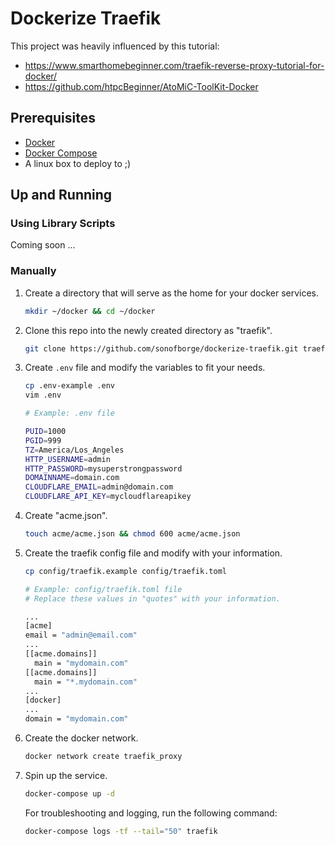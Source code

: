 # Dockerize Traefik

This project was heavily influenced by this tutorial:

*   <https://www.smarthomebeginner.com/traefik-reverse-proxy-tutorial-for-docker/>
*   <https://github.com/htpcBeginner/AtoMiC-ToolKit-Docker>

## Prerequisites

*   [Docker](https://docs.docker.com/install/)
*   [Docker Compose](https://docs.docker.com/compose/install/)
*   A linux box to deploy to ;)

## Up and Running

### Using Library Scripts

Coming soon ...

### Manually

1.  Create a directory that will serve as the home for your docker services.

    ```sh
    mkdir ~/docker && cd ~/docker
    ```

1.  Clone this repo into the newly created directory as "traefik".

    ```sh
    git clone https://github.com/sonofborge/dockerize-traefik.git traefik && cd traefik
    ```

1.  Create `.env` file and modify the variables to fit your needs.

    ```sh
    cp .env-example .env
    vim .env
    ```

    ```sh
    # Example: .env file

    PUID=1000
    PGID=999
    TZ=America/Los_Angeles
    HTTP_USERNAME=admin
    HTTP_PASSWORD=mysuperstrongpassword
    DOMAINNAME=domain.com
    CLOUDFLARE_EMAIL=admin@domain.com
    CLOUDFLARE_API_KEY=mycloudflareapikey
    ```

1.  Create "acme.json".

    ```sh
    touch acme/acme.json && chmod 600 acme/acme.json
    ```

1.  Create the traefik config file and modify with your information.

    ```sh
    cp config/traefik.example config/traefik.toml
    ```

    ```sh
    # Example: config/traefik.toml file
    # Replace these values in "quotes" with your information.

    ...
    [acme]
    email = "admin@email.com"
    ...
    [[acme.domains]]
      main = "mydomain.com"
    [[acme.domains]]
      main = "*.mydomain.com"
    ...
    [docker]
    ...
    domain = "mydomain.com"
    ```

1.  Create the docker network.

    ```sh
    docker network create traefik_proxy
    ```

1.  Spin up the service.

    ```sh
    docker-compose up -d
    ```

    For troubleshooting and logging,
    run the following command:

    ```sh
    docker-compose logs -tf --tail="50" traefik
    ```
